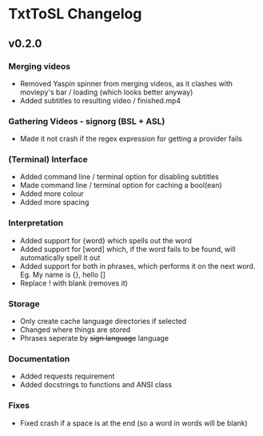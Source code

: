 # TxtToSL Changelog

## v0.2.0
### Merging videos
- Removed Yaspin spinner from merging videos, as it clashes with moviepy's bar / loading (which looks better anyway)
- Added subtitles to resulting video / finished.mp4

### Gathering Videos - signorg (BSL + ASL)
- Made it not crash if the regex expression for getting a provider fails

### (Terminal) Interface
- Added command line / terminal option for disabling subtitles
- Made command line / terminal option for caching a bool(ean)
- Added more colour
- Added more spacing

### Interpretation
- Added support for {word} which spells out the word
- Added support for [word] which, if the word fails to be found, will automatically spell it out
- Added support for both in phrases, which performs it on the next word. Eg. My name is {}, hello []
- Replace ! with blank (removes it)

### Storage
- Only create cache language directories if selected
- Changed where things are stored
- Phrases seperate by ~~sign language~~ language

### Documentation
- Added requests requirement
- Added docstrings to functions and ANSI class

### Fixes
- Fixed crash if a space is at the end (so a word in words will be blank)